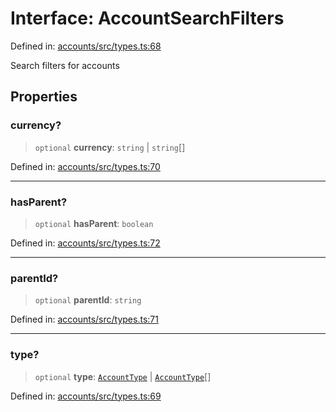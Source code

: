 # Interface: AccountSearchFilters

Defined in: [accounts/src/types.ts:68](https://github.com/happyvertical/smrt/blob/71a16025d52b026725fd522a392015e67e1d6489/packages/accounts/src/types.ts#L68)

Search filters for accounts

## Properties

### currency?

> `optional` **currency**: `string` \| `string`[]

Defined in: [accounts/src/types.ts:70](https://github.com/happyvertical/smrt/blob/71a16025d52b026725fd522a392015e67e1d6489/packages/accounts/src/types.ts#L70)

***

### hasParent?

> `optional` **hasParent**: `boolean`

Defined in: [accounts/src/types.ts:72](https://github.com/happyvertical/smrt/blob/71a16025d52b026725fd522a392015e67e1d6489/packages/accounts/src/types.ts#L72)

***

### parentId?

> `optional` **parentId**: `string`

Defined in: [accounts/src/types.ts:71](https://github.com/happyvertical/smrt/blob/71a16025d52b026725fd522a392015e67e1d6489/packages/accounts/src/types.ts#L71)

***

### type?

> `optional` **type**: [`AccountType`](../type-aliases/AccountType.md) \| [`AccountType`](../type-aliases/AccountType.md)[]

Defined in: [accounts/src/types.ts:69](https://github.com/happyvertical/smrt/blob/71a16025d52b026725fd522a392015e67e1d6489/packages/accounts/src/types.ts#L69)
